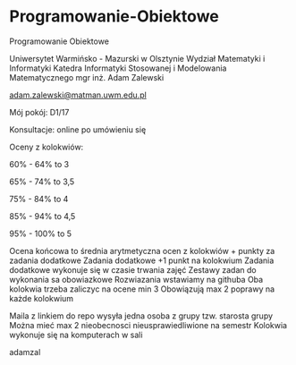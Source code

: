 # Programowanie-Obiektowe
Programowanie Obiektowe

Uniwersytet Warmińsko - Mazurski w Olsztynie
Wydział Matematyki i Informatyki
Katedra Informatyki Stosowanej i Modelowania Matematycznego
mgr inż. Adam Zalewski

adam.zalewski@matman.uwm.edu.pl

Mój pokój: D1/17

Konsultacje: online po umówieniu się

Oceny z kolokwiów:

60% - 64% to 3

65% - 74% to 3,5

75% - 84% to 4

85% - 94% to 4,5

95% - 100% to 5

Ocena końcowa to średnia arytmetyczna ocen z kolokwiów + punkty za zadania dodatkowe
Zadania dodatkowe +1 punkt na kolokwium
Zadania dodatkowe wykonuje się w czasie trwania zajęć
Zestawy zadan do wykonania sa obowiazkowe
Rozwiazania wstawiamy na githuba
Oba kolokwia trzeba zaliczyc na ocene min 3
Obowiązują max 2 poprawy na każde kolokwium

Maila z linkiem do repo wysyła jedna osoba z grupy tzw. starosta grupy
Można mieć max 2 nieobecnosci nieusprawiedliwione na semestr 
Kolokwia wykonuje się na komputerach w sali

adamzal
